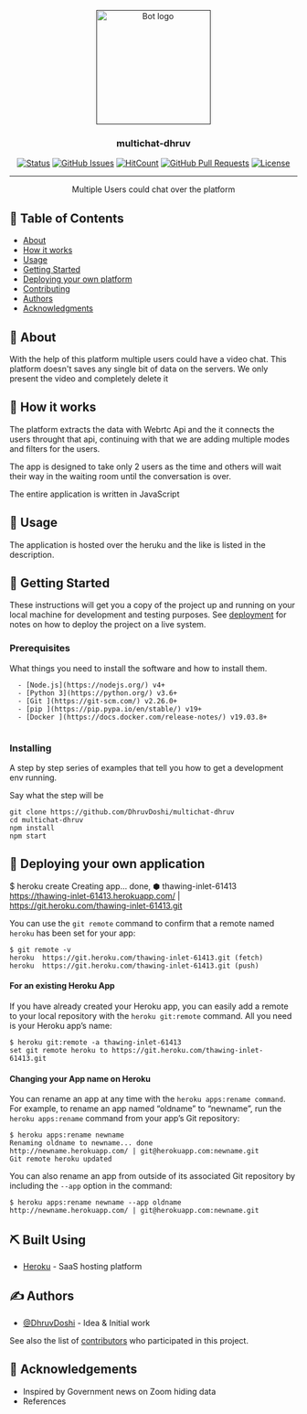 <p align="center">
  <a href="" rel="noopener">
 <img width=200px height=200px src="https://i.imgur.com/v5kXT8t.png" alt="Bot logo"></a>
</p>

<h3 align="center">multichat-dhruv</h3>

<div align="center">

[![Status](https://img.shields.io/badge/status-active-success.svg)]()
[![GitHub Issues](https://img.shields.io/github/issues/DhruvDoshi/multichat-dhruv.svg)](https://github.com/DhruvDoshi/multichat-dhruv/issues)
[![HitCount](http://hits.dwyl.io/DhruvDoshi/multichat-dhruv.svg)](http://hits.dwyl.io/DhruvDoshi/multichat-dhruv)
[![GitHub Pull Requests](https://img.shields.io/github/issues-pr/DhruvDoshi/multichat-dhruv.svg)](https://github.com/DhruvDoshi/multichat-dhruv/pulls)
[![License](https://img.shields.io/badge/license-MIT-blue.svg)](/LICENSE)

</div>

---

<p align="center"> Multiple Users could chat over the platform
    <br> 
</p>

## 📝 Table of Contents

- [About](#about)
- [How it works](#working)
- [Usage](#usage)
- [Getting Started](#getting_started)
- [Deploying your own platform](#deployment)
- [Contributing](../CONTRIBUTING.md)
- [Authors](#authors)
- [Acknowledgments](#acknowledgement)

## 🧐 About <a name = "about"></a>

With the help of this platform multiple users could have a video chat. This platform doesn't saves any single bit of data on the servers. We only present the video and completely delete it


## 💭 How it works <a name = "working"></a>

The platform extracts the data with Webrtc Api and the it connects the users throught that api, continuing with that we are adding multiple modes and filters for the users.

The app is designed to take only 2 users as the time and others will wait their way in the waiting room until the conversation is over.

The entire application is written in JavaScript

## 🎈 Usage <a name = "usage"></a>

The application is hosted over the heruku and the like is listed in the description.


## 🏁 Getting Started <a name = "getting_started"></a>

These instructions will get you a copy of the project up and running on your local machine for development and testing purposes. See [deployment](#deployment) for notes on how to deploy the project on a live system.

### Prerequisites

What things you need to install the software and how to install them.

```
  - [Node.js](https://nodejs.org/) v4+
  - [Python 3](https://python.org/) v3.6+
  - [Git ](https://git-scm.com/) v2.26.0+
  - [pip ](https://pip.pypa.io/en/stable/) v19+
  - [Docker ](https://docs.docker.com/release-notes/) v19.03.8+
 
```

### Installing

A step by step series of examples that tell you how to get a development env running.

Say what the step will be

```
git clone https://github.com/DhruvDoshi/multichat-dhruv
cd multichat-dhruv
npm install
npm start 
```


## 🚀 Deploying your own application <a name = "deployment"></a>

$ heroku create
Creating app... done, ⬢ thawing-inlet-61413
https://thawing-inlet-61413.herokuapp.com/ | https://git.heroku.com/thawing-inlet-61413.git

You can use the ```git remote``` command to confirm that a remote named ```heroku``` has been set for your app:
```
$ git remote -v
heroku  https://git.heroku.com/thawing-inlet-61413.git (fetch)
heroku  https://git.heroku.com/thawing-inlet-61413.git (push)
```

#### For an existing Heroku App
If you have already created your Heroku app, you can easily add a remote to your local repository with the ```heroku git:remote``` command. All you need is your Heroku app’s name:
```
$ heroku git:remote -a thawing-inlet-61413
set git remote heroku to https://git.heroku.com/thawing-inlet-61413.git
```

#### Changing your App name on Heroku <a name="changing_your_app_name_on_heroku"></a>
You can rename an app at any time with the ```heroku apps:rename command```. For example, to rename an app named “oldname” to “newname”, run the ```heroku apps:rename``` command from your app’s Git repository:
```
$ heroku apps:rename newname
Renaming oldname to newname... done
http://newname.herokuapp.com/ | git@herokuapp.com:newname.git
Git remote heroku updated
```

You can also rename an app from outside of its associated Git repository by including the ```--app``` option in the command:
```
$ heroku apps:rename newname --app oldname
http://newname.herokuapp.com/ | git@herokuapp.com:newname.git
```

## ⛏️ Built Using <a name = "heroku"></a>

- [Heroku](https://www.heroku.com/) - SaaS hosting platform

## ✍️ Authors <a name = "authors"></a>

- [@DhruvDoshi](https://github.com/DhruvDoshi) - Idea & Initial work

See also the list of [contributors](https://github.com/DhruvDoshi/multichat-dhruv/contributors) who participated in this project.

## 🎉 Acknowledgements <a name = "acknowledgement"></a>

- Inspired by Government news on Zoom hiding data
- References
